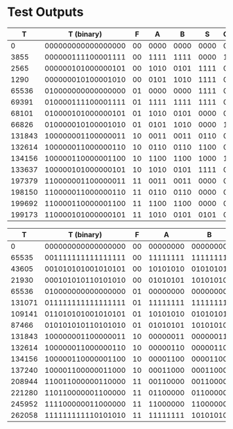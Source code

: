 # Test Outputs

| T        | T (binary)           | F    | A      | B      | S      | Co  |
| -------- | -------------------- | ---- | ------ | ------ | ------ | --- |
| $0$      | $000000000000000000$ | $00$ | $0000$ | $0000$ | $0000$ | $0$ |
| $3855$   | $000000111100001111$ | $00$ | $1111$ | $1111$ | $0000$ | $1$ |
| $2565$   | $000000101000000101$ | $00$ | $1010$ | $0101$ | $1111$ | $0$ |
| $1290$   | $000000010100001010$ | $00$ | $0101$ | $1010$ | $1111$ | $0$ |
| $65536$  | $010000000000000000$ | $01$ | $0000$ | $0000$ | $1111$ | $0$ |
| $69391$  | $010000111100001111$ | $01$ | $1111$ | $1111$ | $1111$ | $0$ |
| $68101$  | $010000101000000101$ | $01$ | $1010$ | $0101$ | $0000$ | $0$ |
| $66826$  | $010000010100001010$ | $01$ | $0101$ | $1010$ | $0000$ | $1$ |
| $131843$ | $100000001100000011$ | $10$ | $0011$ | $0011$ | $0110$ | $0$ |
| $132614$ | $100000011000000110$ | $10$ | $0110$ | $0110$ | $1100$ | $0$ |
| $134156$ | $100000110000001100$ | $10$ | $1100$ | $1100$ | $1000$ | $1$ |
| $133637$ | $100000101000000101$ | $10$ | $1010$ | $0101$ | $1111$ | $0$ |
| $197379$ | $110000001100000011$ | $11$ | $0011$ | $0011$ | $0000$ | $0$ |
| $198150$ | $110000011000000110$ | $11$ | $0110$ | $0110$ | $0000$ | $0$ |
| $199692$ | $110000110000001100$ | $11$ | $1100$ | $1100$ | $0000$ | $0$ |
| $199173$ | $110000101000000101$ | $11$ | $1010$ | $0101$ | $0101$ | $0$ |

| T        | T (binary)           | F    | A          | B          | S          | Co  |
| -------- | -------------------- | ---- | ---------- | ---------- | ---------- | --- |
| $0$      | $000000000000000000$ | $00$ | $00000000$ | $00000000$ | $00000000$ | $0$ |
| $65535$  | $001111111111111111$ | $00$ | $11111111$ | $11111111$ |            |     |
| $43605$  | $001010101001010101$ | $00$ | $10101010$ | $01010101$ |            |     |
| $21930$  | $000101010110101010$ | $00$ | $01010101$ | $10101010$ |            |     |
| $65536$  | $010000000000000000$ | $01$ | $00000000$ | $00000000$ |            |     |
| $131071$ | $011111111111111111$ | $01$ | $11111111$ | $11111111$ |            |     |
| $109141$ | $011010101001010101$ | $01$ | $10101010$ | $01010101$ |            |     |
| $87466$  | $010101010110101010$ | $01$ | $01010101$ | $10101010$ |            |     |
| $131843$ | $100000001100000011$ | $10$ | $00000011$ | $00000011$ |            |     |
| $132614$ | $100000011000000110$ | $10$ | $00000110$ | $00000110$ |            |     |
| $134156$ | $100000110000001100$ | $10$ | $00001100$ | $00001100$ |            |     |
| $137240$ | $100001100000011000$ | $10$ | $00011000$ | $00011000$ |            |     |
| $208944$ | $110011000000110000$ | $11$ | $00110000$ | $00110000$ |            |     |
| $221280$ | $110110000001100000$ | $11$ | $01100000$ | $01100000$ |            |     |
| $245952$ | $111100000011000000$ | $11$ | $11000000$ | $11000000$ |            |     |
| $262058$ | $111111111110101010$ | $11$ | $11111111$ | $10101010$ |            |     |
